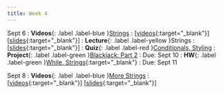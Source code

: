 ```yaml
---
title: Week 4
---
```


Sept 6
: **Videos**{: .label .label-blue }[Strings](https://edstem.org/us/courses/41289/lessons/70933)
  : \[[videos](https://www.youtube.com/playlist?list=PLWGqLlpet_GTf8oULGIYDBH1gqZaB2R51){:target="_blank"}\] \[[slides](https://docs.google.com/presentation/d/1YJ0i9PtQGZpYgZ4iL1wVcdDVXs05Cg0uPYuhYsqpNmc){:target="_blank"}\]
: **Lecture**{: .label .label-yellow }Strings
  : \[[slides](https://docs.google.com/presentation/d/1EyhlgAf7mDQUaGO1cZcCdL5q6YBUfmnxOihfMVmqMiY){:target="_blank"}\]
: **Quiz**{: .label .label-red }[Conditionals, Styling](https://edstem.org/us/courses/41289/lessons/74339)
: **Project**{: .label .label-green }[Blackjack: Part 2](https://edstem.org/us/courses/41289/lessons/73251)
  : Due: Sept 10
: **HW**{: .label .label-green }[While, Strings](https://edstem.org/us/courses/41289/lessons/74596){:target="_blank"}
  : Due: Sept 11

Sept 8
: **Videos**{: .label .label-blue }[More Strings](https://edstem.org/us/courses/41289/lessons/70970)
  : \[[videos](https://www.youtube.com/playlist?list=PLWGqLlpet_GRiEk9b12JTANzzYGcSyP3v){:target="_blank"}\] \[[slides](https://docs.google.com/presentation/d/1N3Dq5NfW5lPfXKFTqTFNhLXVJyuAxazT4O1fDItA2ME){:target="_blank"}\]
